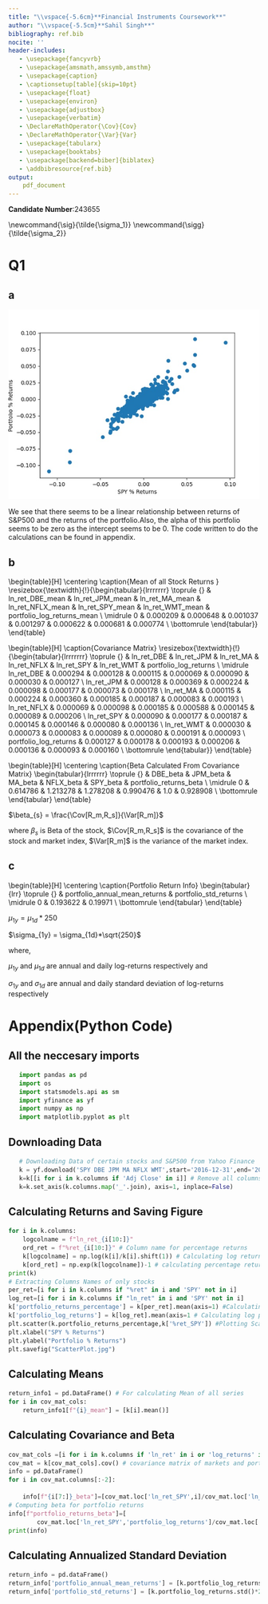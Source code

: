 ```yaml
---
title: "\\vspace{-5.6cm}**Financial Instruments Coursework**"
author: "\\vspace{-5.5cm}**Sahil Singh**"
bibliography: ref.bib
nocite: ''
header-includes:
   - \usepackage{fancyvrb}
   - \usepackage{amsmath,amssymb,amsthm}
   - \usepackage{caption} 
   - \captionsetup[table]{skip=10pt}
   - \usepackage{float} 
   - \usepackage{environ}
   - \usepackage{adjustbox}
   - \usepackage{verbatim}
   - \DeclareMathOperator{\Cov}{Cov}
   - \DeclareMathOperator{\Var}{Var}
   - \usepackage{tabularx}
   - \usepackage{booktabs}
   - \usepackage[backend=biber]{biblatex}
   - \addbibresource{ref.bib}
output:
    pdf_document
---
```

<style>
r { color: Blue }
o { color: Orange }
g { color: Green }
</style>
**Candidate Number**:243655

\newcommand{\sig}{\tilde{\sigma_1}}
\newcommand{\sigg}{\tilde{\sigma_2}}
# Q1
## a
![Scatter plot of Portfolio Returns against S&P 500](ScatterPlot.jpg)

We see that there seems to be a linear relationship between returns of S&P500 and the returns of the portfolio.Also, the alpha of this portfolio seems to be zero as the intercept seems to be 0.
The code written to do the calculations can be found in appendix.

## b

\begin{table}[H]
\centering
\caption{Mean of all Stock Returns }
\resizebox{\textwidth}{!}{\begin{tabular}{lrrrrrrr}
\toprule
{} &  ln\_ret\_DBE\_mean &  ln\_ret\_JPM\_mean &  ln\_ret\_MA\_mean &  ln\_ret\_NFLX\_mean &  ln\_ret\_SPY\_mean &  ln\_ret\_WMT\_mean &  portfolio\_log\_returns\_mean \\
\midrule
0 &         0.000209 &         0.000648 &        0.001037 &          0.001297 &         0.000622 &         0.000681 &                    0.000774 \\
\bottomrule
\end{tabular}}
\end{table}

\begin{table}[H]
\caption{Covariance Matrix}
\resizebox{\textwidth}{!}{\begin{tabular}{lrrrrrrr}
\toprule
{} &  ln\_ret\_DBE &  ln\_ret\_JPM &  ln\_ret\_MA &  ln\_ret\_NFLX &  ln\_ret\_SPY &  ln\_ret\_WMT &  portfolio\_log\_returns \\
\midrule
ln\_ret\_DBE            &    0.000294 &    0.000128 &   0.000115 &     0.000069 &    0.000090 &    0.000030 &               0.000127 \\
ln\_ret\_JPM            &    0.000128 &    0.000369 &   0.000224 &     0.000098 &    0.000177 &    0.000073 &               0.000178 \\
ln\_ret\_MA             &    0.000115 &    0.000224 &   0.000360 &     0.000185 &    0.000187 &    0.000083 &               0.000193 \\
ln\_ret\_NFLX           &    0.000069 &    0.000098 &   0.000185 &     0.000588 &    0.000145 &    0.000089 &               0.000206 \\
ln\_ret\_SPY            &    0.000090 &    0.000177 &   0.000187 &     0.000145 &    0.000146 &    0.000080 &               0.000136 \\
ln\_ret\_WMT            &    0.000030 &    0.000073 &   0.000083 &     0.000089 &    0.000080 &    0.000191 &               0.000093 \\
portfolio\_log\_returns &    0.000127 &    0.000178 &   0.000193 &     0.000206 &    0.000136 &    0.000093 &               0.000160 \\
\bottomrule
\end{tabular}}
\end{table}




\begin{table}[H]
\centering
\caption{Beta Calculated From Covariance Matrix}
\begin{tabular}{lrrrrrr}
\toprule
{} &  DBE\_beta &  JPM\_beta &   MA\_beta &  NFLX\_beta &  SPY\_beta &  portfolio\_returns\_beta \\
\midrule
0 &  0.614786 &  1.213278 &  1.278208 &   0.990476 &       1.0 &                0.928908 \\
\bottomrule
\end{tabular}
\end{table}

$\beta_{s} = \frac{\Cov[R_m,R_s]}{\Var[R_m]}$

where $\beta_s$ is Beta of the stock,
$\Cov[R_m,R_s]$ is the covariance of the stock and market index,
$\Var[R_m]$ is the variance of the  market index.

## c


\begin{table}[H]
\centering
\caption{Portfolio Return Info}
\begin{tabular}{lrr}
\toprule
{} &  portfolio\_annual\_mean\_returns &  portfolio\_std\_returns \\
\midrule
0 &                       0.193622 &                0.19971 \\
\bottomrule
\end{tabular}
\end{table}

$\mu_{1y} = \mu_{1d}*250$

$\sigma_{1y} = \sigma_{1d}*\sqrt{250}$

where, 

$\mu_{1y}$ and $\mu_{1d}$ are annual and daily log-returns respectively and

$\sigma_{1y}$ and $\sigma_{1d}$ are annual and daily standard deviation of log-returns respectively 

# Appendix(Python Code)

## All the neccesary imports

```python
   import pandas as pd
   import os
   import statsmodels.api as sm
   import yfinance as yf
   import numpy as np
   import matplotlib.pyplot as plt
```
## Downloading Data 

```python
   # Downloading Data of certain stocks and S&P500 from Yahoo Finance
   k = yf.download('SPY DBE JPM MA NFLX WMT',start='2016-12-31',end='2021-09-30')
   k=k[[i for i in k.columns if 'Adj Close' in i]] # Remove all columns except adjusted Close
   k=k.set_axis(k.columns.map('_'.join), axis=1, inplace=False)
```
## Calculating Returns and Saving Figure
```python
for i in k.columns:
    logcolname = f"ln_ret_{i[10:]}"
    ord_ret = f"%ret_{i[10:]}" # Column name for percentage returns
    k[logcolname] = np.log(k[i]/k[i].shift(1)) # Calculating log returns 
    k[ord_ret] = np.exp(k[logcolname])-1 # calculating percentage returns from log returns
print(k)
# Extracting Columns Names of only stocks
per_ret=[i for i in k.columns if "%ret" in i and 'SPY' not in i] 
log_ret=[i for i in k.columns if "ln_ret" in i and 'SPY' not in i]
k['portfolio_returns_percentage'] = k[per_ret].mean(axis=1) #Calculating Portfolio Returns
k['portfolio_log_returns'] = k[log_ret].mean(axis=1 # Calculating log portfolio returns
plt.scatter(k.portfolio_returns_percentage,k['%ret_SPY']) #Plotting Scatter Plot
plt.xlabel("SPY % Returns")
plt.ylabel("Portfolio % Returns")
plt.savefig("ScatterPlot.jpg")

```
## Calculating Means

```python
return_info1 = pd.DataFrame() # For calculating Mean of all series
for i in cov_mat_cols:
    return_info1[f"{i}_mean"] = [k[i].mean()]
```

## Calculating Covariance and Beta

```python
cov_mat_cols =[i for i in k.columns if 'ln_ret' in i or 'log_returns' in i]#Extracting Columns for covariance matrix
cov_mat = k[cov_mat_cols].cov() # covariance matrix of markets and portfolio
info = pd.DataFrame()
for i in cov_mat.columns[:-2]:
    
    info[f"{i[7:]}_beta"]=[cov_mat.loc['ln_ret_SPY',i]/cov_mat.loc['ln_ret_SPY','ln_ret_SPY']]
# Computing beta for portfolio returns
info[f"portfolio_returns_beta"]=[
        cov_mat.loc['ln_ret_SPY','portfolio_log_returns']/cov_mat.loc['ln_ret_SPY','ln_ret_SPY']] 
print(info)
```

## Calculating Annualized Standard Deviation

```python
return_info = pd.dataFrame()
return_info['portfolio_annual_mean_returns'] = [k.portfolio_log_returns.mean()*250]
return_info['portfolio_std_returns'] = [k.portfolio_log_returns.std()*250**.5]
```

